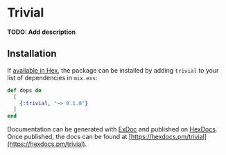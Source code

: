 # Trivial

**TODO: Add description**

## Installation

If [available in Hex](https://hex.pm/docs/publish), the package can be installed
by adding `trivial` to your list of dependencies in `mix.exs`:

```elixir
def deps do
  [
    {:trivial, "~> 0.1.0"}
  ]
end
```

Documentation can be generated with [ExDoc](https://github.com/elixir-lang/ex_doc)
and published on [HexDocs](https://hexdocs.pm). Once published, the docs can
be found at [https://hexdocs.pm/trivial](https://hexdocs.pm/trivial).

